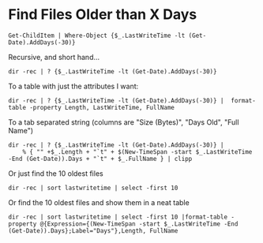 # Find Files Older than X Days



	Get-ChildItem | Where-Object {$_.LastWriteTime -lt (Get-Date).AddDays(-30)}

Recursive, and short hand...

	dir -rec | ? {$_.LastWriteTime -lt (Get-Date).AddDays(-30)}


To a table with just the attributes I want:


	dir -rec | ? {$_.LastWriteTime -lt (Get-Date).AddDays(-30)} |  format-table -property Length, LastWriteTime, FullName


To a tab separated string (columns are "Size (Bytes)", "Days Old", "Full Name")

	dir -rec | ? {$_.LastWriteTime -lt (Get-Date).AddDays(-30)} | 
		% { "" +$_.Length + "`t" + $(New-TimeSpan -start $_.LastWriteTime -End (Get-Date)).Days + "`t" + $_.FullName } | clipp


Or just find the 10 oldest files 


	dir -rec | sort lastwritetime | select -first 10 

Or find the 10 oldest files and show them in a neat table


	dir -rec | sort lastwritetime | select -first 10 |format-table -property @{Expression={(New-TimeSpan -start $_.LastWriteTime -End (Get-Date)).Days};Label="Days"},Length, FullName
	